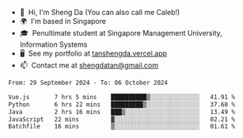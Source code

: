 <!---
tan-sd/tan-sd is a ✨ special ✨ repository because its `README.md` (this file) appears on your GitHub profile.
You can click the Preview link to take a look at your changes.
--->
- 👋  Hi, I'm Sheng Da (You can also call me Caleb!)
- 🌍  I'm based in Singapore
- 🎓  Penultimate student at Singapore Management University, Information Systems
- 🖥️  See my portfolio at [tanshengda.vercel.app](https://tanshengda.vercel.app/)
- 📫  Contact me at [shengdatan@gmail.com](mailto:shengdatan@gmail.com)

<!--START_SECTION:waka-->

```txt
From: 29 September 2024 - To: 06 October 2024

Vue.js       7 hrs 5 mins    ██████████▒░░░░░░░░░░░░░░   41.91 %
Python       6 hrs 22 mins   █████████▒░░░░░░░░░░░░░░░   37.68 %
Java         2 hrs 16 mins   ███▒░░░░░░░░░░░░░░░░░░░░░   13.49 %
JavaScript   22 mins         ▓░░░░░░░░░░░░░░░░░░░░░░░░   02.21 %
Batchfile    16 mins         ▒░░░░░░░░░░░░░░░░░░░░░░░░   01.61 %
```

<!--END_SECTION:waka-->
